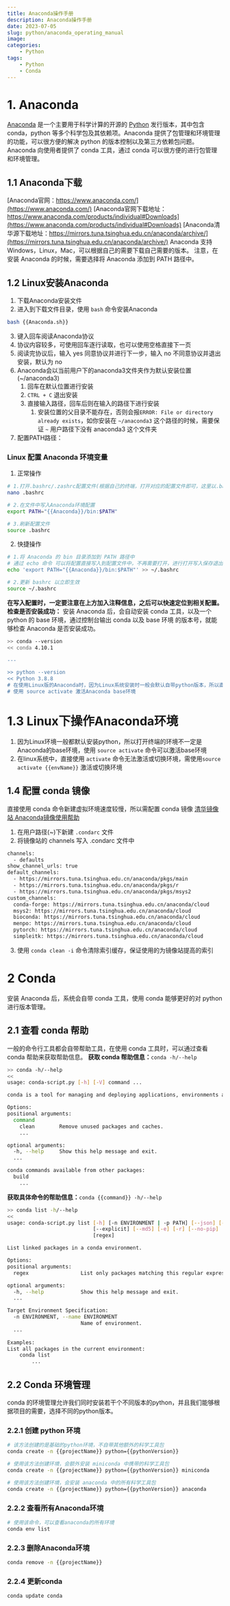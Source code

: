 ```yaml
---
title: Anaconda操作手册
description: Anaconda操作手册
date: 2023-07-05
slug: python/anaconda_operating_manual
image: 
categories:
    - Python
tags:
    - Python
    - Conda
---
```


# 1. Anaconda
[Anaconda](https://www.anaconda.com/) 是一个主要用于科学计算的开源的 [Python](https://www.python.org/) 发行版本，其中包含 conda，python 等多个科学包及其依赖项。Anaconda 提供了包管理和环境管理的功能，可以很方便的解决 python 的版本控制以及第三方依赖包问题。Anaconda 向使用者提供了 conda 工具，通过 conda 可以很方便的进行包管理和环境管理。

## 1.1 Anaconda下载
[Anaconda官网：https://www.anaconda.com/](https://www.anaconda.com/)
	[Anaconda官网下载地址：https://www.anaconda.com/products/individual#Downloads](https://www.anaconda.com/products/individual#Downloads)
	[Anaconda清华源下载地址：https://mirrors.tuna.tsinghua.edu.cn/anaconda/archive/](https://mirrors.tuna.tsinghua.edu.cn/anaconda/archive/)
	Anaconda 支持 Windows，Linux，Mac，可以根据自己的需要下载自己需要的版本。
	注意，在安装 Anaconda 的时候，需要选择将 Anaconda 添加到 PATH 路径中。

## 1.2 Linux安装Anaconda

1. 下载Anaconda安装文件
2. 进入到下载文件目录，使用 `bash` 命令安装Anaconda
```bash
bash {{Anaconda.sh}}
```

3. 键入回车阅读Anaconda协议
4. 协议内容较多，可使用回车逐行读取，也可以使用空格直接下一页
5. 阅读完协议后，输入 yes 同意协议并进行下一步，输入 no 不同意协议并退出安装，默认为 no
6. Anaconda会以当前用户下的anaconda3文件夹作为默认安装位置(~/anaconda3) 
   1. 回车在默认位置进行安装
   2. `CTRL + C` 退出安装
   3. 直接输入路径，回车后则在输入的路径下进行安装 
      1. 安装位置的父目录不能存在，否则会报`ERROR: File or directory already exists`，如你安装在 `~/anaconda3` 这个路径的时候，需要保证 `~` 用户路径下没有 anaconda3 这个文件夹
7. 配置PATH路径：

### Linux 配置 Anaconda 环境变量

1. 正常操作
```bash
# 1.打开.bashrc/.zashrc配置文件(根据自己的终端，打开对应的配置文件即可，这里以.bashrc为例)
nano .bashrc

# 2.在文件中写入Anaconda环境配置
export PATH="{{Anaconda}}/bin:$PATH"

# 3.刷新配置文件
source .bashrc
```

2. 快捷操作
```bash
# 1.将 Anaconda 的 bin 目录添加到 PATH 路径中
# 通过 echo 命令 可以将配置直接写入到配置文件中，不再需要打开，进行打开写入保存退出等一系列操作
echo 'export PATH="{{Anaconda}}/bin:$PATH"' >> ~/.bashrc

# 2.更新 bashrc 以立即生效
source ~/.bashrc
```

**在写入配置时，一定要注意在上方加入注释信息，之后可以快速定位到相关配置。**
**检查是否安装成功：**
	安装 Anaconda 后，会自动安装 conda 工具，以及一个 python 的 base 环境，通过控制台输出 conda 以及 base 环境 的版本号，就能够检查 Anaconda 是否安装成功。
```bash
>> conda --version
<< conda 4.10.1

---

>> python --version
<< Python 3.8.8
# 在使用Linux版的Anaconda时，因为Linux系统安装时一般会默认自带python版本，所以直接使用 python -- version 命令显示的不一定是Anaconda的base环境中的版本号
# 使用 source activate 激活Anaconda base环境
```

# 1.3 Linux下操作Anaconda环境

1. 因为Linux环境一般都默认安装python，所以打开终端的环境不一定是Anaconda的base环境，使用 `source activate` 命令可以激活base环境
2. 在linux系统中，直接使用 `activate` 命令无法激活或切换环境，需使用`source activate {{envName}}` 激活或切换环境

## 1.4 配置 conda 镜像
直接使用 conda 命令新建虚拟环境速度较慢，所以需配置 conda 镜像
[清华镜像站 Anaconda镜像使用帮助](https://mirrors.tuna.tsinghua.edu.cn/help/anaconda/)

1. 在用户路径(~)下新建 `.condarc` 文件
2. 将镜像站的 channels 写入 .condarc 文件中
```bash
channels:
  - defaults
show_channel_urls: true
default_channels:
  - https://mirrors.tuna.tsinghua.edu.cn/anaconda/pkgs/main
  - https://mirrors.tuna.tsinghua.edu.cn/anaconda/pkgs/r
  - https://mirrors.tuna.tsinghua.edu.cn/anaconda/pkgs/msys2
custom_channels:
  conda-forge: https://mirrors.tuna.tsinghua.edu.cn/anaconda/cloud
  msys2: https://mirrors.tuna.tsinghua.edu.cn/anaconda/cloud
  bioconda: https://mirrors.tuna.tsinghua.edu.cn/anaconda/cloud
  menpo: https://mirrors.tuna.tsinghua.edu.cn/anaconda/cloud
  pytorch: https://mirrors.tuna.tsinghua.edu.cn/anaconda/cloud
  simpleitk: https://mirrors.tuna.tsinghua.edu.cn/anaconda/cloud
```

3. 使用 `conda clean -i` 命令清除索引缓存，保证使用的为镜像站提高的索引

# 2 Conda
安装 Anaconda 后，系统会自带 conda 工具，使用 conda 能够更好的对 python 进行版本管理。

## 2.1 查看 conda 帮助
一般的命令行工具都会自带帮助工具，在使用 conda 工具时，可以通过查看 conda 帮助来获取帮助信息。
**获取 conda 帮助信息：**`conda -h/--help`
```bash
>> conda -h/--help
<< 
usage: conda-script.py [-h] [-V] command ...

conda is a tool for managing and deploying applications, environments and packages.

Options:
positional arguments:
  command
    clean        Remove unused packages and caches.
    ...

optional arguments:
  -h, --help     Show this help message and exit.
  ...

conda commands available from other packages:
  build
 	...
```

**获取具体命令的帮助信息：**`conda {{command}} -h/--help`
```bash
>> conda list -h/--help
<<
usage: conda-script.py list [-h] [-n ENVIRONMENT | -p PATH] [--json] [-v] [-q] [--show-channel-urls] [-c] [-f]
                            [--explicit] [--md5] [-e] [-r] [--no-pip]
                            [regex]

List linked packages in a conda environment.

Options:
positional arguments:
  regex                 List only packages matching this regular expression.

optional arguments:
  -h, --help            Show this help message and exit.
  ...

Target Environment Specification:
  -n ENVIRONMENT, --name ENVIRONMENT
                        Name of environment.
  ...
  
Examples:
List all packages in the current environment:
    conda list
		...
```

## 2.2 Conda 环境管理
conda 的环境管理允许我们同时安装若干个不同版本的python，并且我们能够根据项目的需要，选择不同的python版本。

### 2.2.1 创建 python 环境
```bash
# 该方法创建的是基础的python环境，不自带其他额外的科学工具包
conda create -n {{projectName}} python={{pythonVersion}} 

# 使用该方法创建环境，会额外安装 miniconda 中携带的科学工具包
conda create -n {{projectName}} python={{pythonVersion}} miniconda

# 使用该方法创建环境，会安装 anaconda 中的所有科学工具包
conda create -n {{projectName}} python={{pythonVersion}} anaconda
```

### 2.2.2 查看所有Anaconda环境
```bash
# 使用该命令，可以查看anaconda的所有环境
conda env list
```

### 2.2.3 删除Anaconda环境
```bash
conda remove -n {{projectName}}
```

### 2.2.4 更新conda
```bash
conda update conda
```
